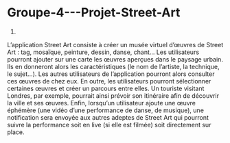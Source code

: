 # Groupe-4---Projet-Street-Art

1. 
L’application Street Art consiste à créer un musée virtuel d’œuvres de Street Art : tag, mosaïque, peinture, dessin, danse, chant…
Les utilisateurs pourront ajouter sur une carte les œuvres aperçues dans le paysage urbain. Ils en donneront alors les caractéristiques (le nom de l’artiste, la technique, le sujet…). Les autres utilisateurs de l’application pourront alors consulter ces œuvres de chez eux. 
En outre, les utilisateurs pourront sélectionner certaines œuvres et créer un parcours entre elles. Un touriste visitant Londres, par exemple, pourrait ainsi prévoir son itinéraire afin de découvrir la ville et ses œuvres.
Enfin, lorsqu’un utilisateur ajoute une œuvre éphémère (une vidéo d’une performance de danse, de musique), une notification sera envoyée aux autres adeptes de Street Art qui pourront suivre la performance soit en live (si elle est filmée) soit directement sur place.
